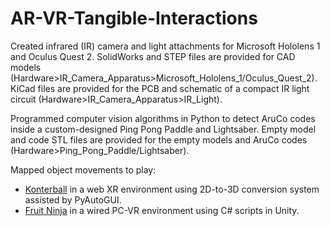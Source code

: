 # AR-VR-Tangible-Interactions
Created infrared (IR) camera and light attachments for Microsoft Hololens 1 and Oculus Quest 2. SolidWorks and STEP files are provided for CAD models (Hardware>IR_Camera_Apparatus>Microsoft_Hololens_1/Oculus_Quest_2). KiCad files are provided for the PCB and schematic of a compact IR light circuit (Hardware>IR_Camera_Apparatus>IR_Light). 

Programmed computer vision algorithms in Python to detect AruCo codes inside a custom-designed Ping Pong Paddle and Lightsaber. Empty model and code STL files are provided for the empty models and AruCo codes (Hardware>Ping_Pong_Paddle/Lightsaber). 

Mapped object movements to play:
- [Konterball](https://konterball.com/) in a web XR environment using 2D-to-3D conversion system assisted by PyAutoGUI.
- [Fruit Ninja](https://github.com/zigurous/unity-fruit-ninja-tutorial) in a wired PC-VR environment using C# scripts in Unity. 
